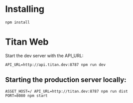 # Installing

```
npm install
```

# Titan Web

Start the dev server with the API_URL:

```
API_URL=http://api.titan.dev:8787 npm run dev
```

## Starting the production server locally:

```
ASSET_HOST=/ API_URL=http://titan.dev:8787 npm run dist
PORT=8080 npm start
```
